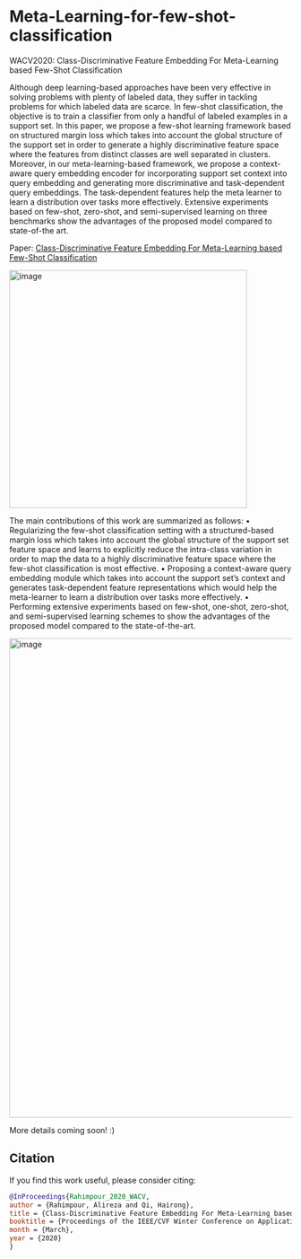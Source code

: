 # Meta-Learning-for-few-shot-classification
WACV2020: Class-Discriminative Feature Embedding For Meta-Learning based Few-Shot Classification

Although deep learning-based approaches have been very effective in solving problems with plenty of labeled
data, they suffer in tackling problems for which labeled data
are scarce. In few-shot classification, the objective is to
train a classifier from only a handful of labeled examples
in a support set. In this paper, we propose a few-shot learning framework based on structured margin loss which takes
into account the global structure of the support set in order to generate a highly discriminative feature space where
the features from distinct classes are well separated in clusters. Moreover, in our meta-learning-based framework, we
propose a context-aware query embedding encoder for incorporating support set context into query embedding and
generating more discriminative and task-dependent query
embeddings. The task-dependent features help the meta learner to learn a distribution over tasks more effectively.
Extensive experiments based on few-shot, zero-shot, and
semi-supervised learning on three benchmarks show the advantages of the proposed model compared to state-of-the art.

Paper: [Class-Discriminative Feature Embedding For Meta-Learning based Few-Shot Classification](https://openaccess.thecvf.com/content_WACV_2020/html/Rahimpour_Class-Discriminative_Feature_Embedding_For_Meta-Learning_based_Few-Shot_Classification_WACV_2020_paper.html)

<img width="424" alt="image" src="https://github.com/AlirezaRahimpour/Meta-Learning-for-few-shot-classification/assets/18356361/80069dc7-3f7e-4bae-8bb8-9a998bb8ac4f">

The main contributions of this work are summarized as follows:
• Regularizing the few-shot classification setting with a
structured-based margin loss which takes into account
the global structure of the support set feature space and
learns to explicitly reduce the intra-class variation in
order to map the data to a highly discriminative feature
space where the few-shot classification is most effective.
• Proposing a context-aware query embedding module
which takes into account the support set’s context
and generates task-dependent feature representations
which would help the meta-learner to learn a distribution over tasks more effectively.
• Performing extensive experiments based on few-shot, one-shot, zero-shot, and semi-supervised learning
schemes to show the advantages of the proposed model
compared to the state-of-the-art.

<img width="854" alt="image" src="https://github.com/AlirezaRahimpour/Meta-Learning-for-few-shot-classification/assets/18356361/4c03f85e-6791-45df-b8ab-5276baae74ba">

More details coming soon! :) 

## Citation 

If you find this work useful, please consider citing:  

```bibtex
@InProceedings{Rahimpour_2020_WACV,
author = {Rahimpour, Alireza and Qi, Hairong},
title = {Class-Discriminative Feature Embedding For Meta-Learning based Few-Shot Classification},
booktitle = {Proceedings of the IEEE/CVF Winter Conference on Applications of Computer Vision (WACV)},
month = {March},
year = {2020}
}
```
